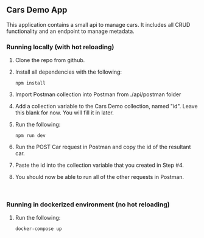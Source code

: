 ## Cars Demo App

This application contains a small api to manage cars. It includes all CRUD functionality and an endpoint to manage metadata.

### Running locally (with hot reloading)

1. Clone the repo from github.

2. Install all dependencies with the following:

   ```
   npm install
   ```

3. Import Postman collection into Postman from ./api/postman folder

4. Add a collection variable to the Cars Demo collection, named "id". Leave this blank for now. You will fill it in later.

5. Run the following:

   ```
   npm run dev
   ```

6. Run the POST Car request in Postman and copy the id of the resultant car.

7. Paste the id into the collection variable that you created in Step #4.

8. You should now be able to run all of the other requests in Postman.

<br/>

### Running in dockerized environment (no hot reloading)

1. Run the following:
   ```
   docker-compose up
   ```
